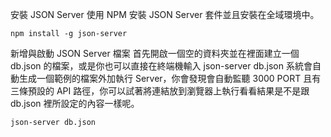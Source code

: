 安裝 JSON Server
使用 NPM 安裝 JSON Server 套件並且安裝在全域環境中。
~~~
npm install -g json-server
~~~

新增與啟動 JSON Server 檔案
首先開啟一個空的資料夾並在裡面建立一個 db.json 的檔案，或是你也可以直接在終端機輸入 json-server db.json 系統會自動生成一個範例的檔案外加執行 Server，你會發現會自動監聽 3000 PORT 且有三條預設的 API 路徑，你可以試著將連結放到瀏覽器上執行看看結果是不是跟 db.json 裡所設定的內容一樣呢。
~~~
json-server db.json
~~~


